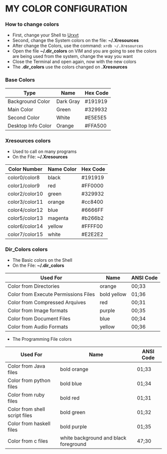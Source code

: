 # MY COLOR CONFIGURATION

### How to change colors

* First, change your Shell to [Urxvt]()
* Second, change the System colors on the file: **~/.Xresources**
* After change the Colors, use the command: `xrdb ~/.Xresources`
* Open the file **~/.dir_colors** on VIM and you are going to see the colors are being used from the system, change the way you want
* Close the Terminal and open again, now with the new colors
* The **.dir_colors** use the colors changed on **.Xresources**

### Base Colors

Type|Name|Hex Code
|---|---|---|
Background Color|Dark Gray|#191919
Main Color|Green|#329932
Second Color|White|#E5E5E5
Desktop Info Color|Orange|#FFA500

### Xresources colors

* Used to call on many programs
* On the File: **~/.Xresources**

Color Number|Name Color|Hex Code
|---|---|---|
color0/color8|black|#191919
color1/color9|red|#FF0000
color2/color10|green|#329932
color3/color11|orange|#cc8400
color4/color12|blue|#6666FF
color5/color13|magenta|#b266b2
color6/color14|yellow|#FFFF00
color7/color15|white|#E2E2E2

### Dir_Colors colors

* The Basic colors on the Shell
* On the File: **~/.dir_colors**

Used For|Name|ANSI Code|
|---|---|---|
Color from Directories|orange|00;33
Color from Execute Permissions Files|bold yellow|01;36
Color from Compressed Arquives|red|00;31
Color from Image formats|purple|00;35
Color from Document Files|blue|00;34
Color from Audio Formats|yellow|00;36

* The Programming File colors

Used For|Name|ANSI Code|
|---|---|---|
Color from Java files|bold orange|01;33
Color from python files|bold blue|01;34
Color from ruby files|bold red|01;31
Color from shell script files|bold green|01;32
Color from haskell files|bold purple|01;35
Color from c files|white background and black foreground|47;30
